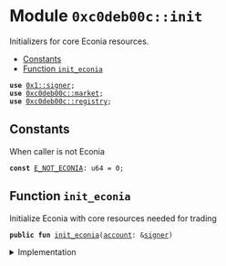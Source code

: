 
<a name="0xc0deb00c_init"></a>

# Module `0xc0deb00c::init`

Initializers for core Econia resources.


-  [Constants](#@Constants_0)
-  [Function `init_econia`](#0xc0deb00c_init_init_econia)


<pre><code><b>use</b> <a href="">0x1::signer</a>;
<b>use</b> <a href="market.md#0xc0deb00c_market">0xc0deb00c::market</a>;
<b>use</b> <a href="registry.md#0xc0deb00c_registry">0xc0deb00c::registry</a>;
</code></pre>



<a name="@Constants_0"></a>

## Constants


<a name="0xc0deb00c_init_E_NOT_ECONIA"></a>

When caller is not Econia


<pre><code><b>const</b> <a href="init.md#0xc0deb00c_init_E_NOT_ECONIA">E_NOT_ECONIA</a>: u64 = 0;
</code></pre>



<a name="0xc0deb00c_init_init_econia"></a>

## Function `init_econia`

Initialize Econia with core resources needed for trading


<pre><code><b>public</b> <b>fun</b> <a href="init.md#0xc0deb00c_init_init_econia">init_econia</a>(<a href="">account</a>: &<a href="">signer</a>)
</code></pre>



<details>
<summary>Implementation</summary>


<pre><code><b>public</b> entry <b>fun</b> <a href="init.md#0xc0deb00c_init_init_econia">init_econia</a>(
    <a href="">account</a>: &<a href="">signer</a>
) {
    // Assert caller is Econia <a href="">account</a>
    <b>assert</b>!(address_of(<a href="">account</a>) == @econia, <a href="init.md#0xc0deb00c_init_E_NOT_ECONIA">E_NOT_ECONIA</a>);
    <a href="registry.md#0xc0deb00c_registry_init_registry">registry::init_registry</a>(<a href="">account</a>); // Init <a href="registry.md#0xc0deb00c_registry">registry</a>
    // Administer Econia <a href="capability.md#0xc0deb00c_capability">capability</a> <b>to</b> <a href="market.md#0xc0deb00c_market">market</a>
    <a href="market.md#0xc0deb00c_market_init_econia_capability_store">market::init_econia_capability_store</a>(<a href="">account</a>);
}
</code></pre>



</details>
